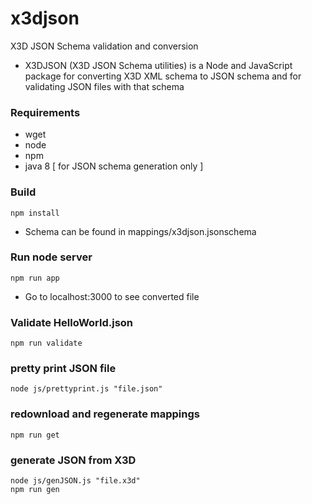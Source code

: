 # x3djson
X3D JSON Schema validation and conversion

* X3DJSON (X3D JSON Schema utilities) is a Node and JavaScript package for converting X3D XML schema to JSON schema and for validating JSON files with that schema


### Requirements

* wget
* node
* npm
* java 8 [ for JSON schema generation only ]

### Build

```
npm install
```

* Schema can be found in mappings/x3djson.jsonschema

### Run node server

```
npm run app
```

* Go to localhost:3000 to see converted file

### Validate HelloWorld.json

```
npm run validate
```

### pretty print JSON file

```
node js/prettyprint.js "file.json"
```

### redownload and regenerate mappings

```
npm run get
```

### generate JSON from X3D

```
node js/genJSON.js "file.x3d"
npm run gen
```
